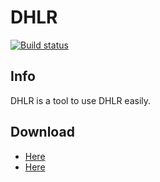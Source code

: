 # DHLR
[![Build status](https://ci.appveyor.com/api/projects/status/416h0sx1u5x42889?svg=true)](https://ci.appveyor.com/project/winsphinx/dhlr)

## Info

DHLR is a tool to use DHLR easily.

## Download

- [Here](https://ci.appveyor.com/api/projects/winsphinx/DHLR/artifacts/DHLR.zip)
- [Here](https://github.com/winsphinx/DHLR/releases)

